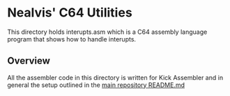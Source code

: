 # Nealvis' C64 Utilities
This directory holds interupts.asm which is a C64 assembly language program that shows how to handle interupts.

## Overview
All the assembler code in this directory is written for Kick Assembler and in general the setup outlined in the [main repository README.md](../README.md)
